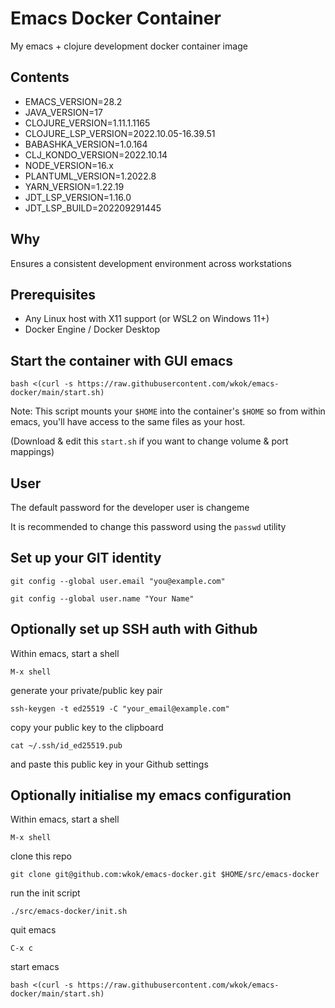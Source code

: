 # Emacs Docker Container

My emacs + clojure development docker container image

## Contents

- EMACS_VERSION=28.2
- JAVA_VERSION=17
- CLOJURE_VERSION=1.11.1.1165
- CLOJURE_LSP_VERSION=2022.10.05-16.39.51
- BABASHKA_VERSION=1.0.164
- CLJ_KONDO_VERSION=2022.10.14
- NODE_VERSION=16.x
- PLANTUML_VERSION=1.2022.8
- YARN_VERSION=1.22.19
- JDT_LSP_VERSION=1.16.0
- JDT_LSP_BUILD=202209291445

## Why

Ensures a consistent development environment across workstations

## Prerequisites

- Any Linux host with X11 support (or WSL2 on Windows 11+)
- Docker Engine / Docker Desktop

## Start the container with GUI emacs

`bash <(curl -s https://raw.githubusercontent.com/wkok/emacs-docker/main/start.sh)`

Note: This script mounts your `$HOME` into the container's `$HOME` so from within emacs, you'll have access to the same files as your host.

(Download & edit this `start.sh` if you want to change volume & port mappings)

## User

The default password for the developer user is changeme

It is recommended to change this password using the `passwd` utility

## Set up your GIT identity

`git config --global user.email "you@example.com"`

`git config --global user.name "Your Name"`

## Optionally set up SSH auth with Github

Within emacs, start a shell

`M-x shell`

generate your private/public key pair

`ssh-keygen -t ed25519 -C "your_email@example.com"`

copy your public key to the clipboard

`cat ~/.ssh/id_ed25519.pub`

and paste this public key in your Github settings

## Optionally initialise my emacs configuration

Within emacs, start a shell

`M-x shell`

clone this repo

`git clone git@github.com:wkok/emacs-docker.git $HOME/src/emacs-docker`

run the init script

`./src/emacs-docker/init.sh`

quit emacs

`C-x c`

start emacs

`bash <(curl -s https://raw.githubusercontent.com/wkok/emacs-docker/main/start.sh)`
